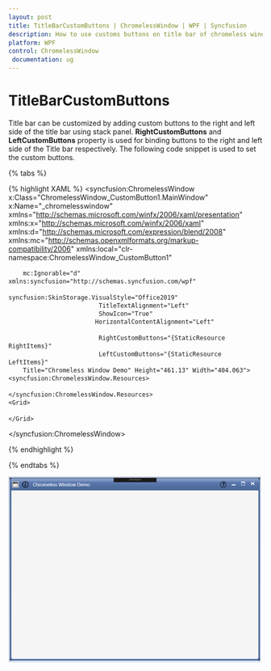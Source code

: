 ```yaml
---
layout: post
title: TitleBarCustomButtons | ChromelessWindow | WPF | Syncfusion
description: How to use customs buttons on title bar of chromeless window in WPF.
platform: WPF
control: ChromelessWindow
 documentation: ug
---
```


#  TitleBarCustomButtons

Title bar can be customized by adding custom buttons  to the right and left side of the title bar using stack panel.  **RightCustomButtons** and **LeftCustomButtons** property is used for binding buttons to the right and left side of the Title bar respectively.  The following code snippet is used to set the custom buttons.

{% tabs %}

{% highlight XAML %}
<syncfusion:ChromelessWindow x:Class="ChromelessWindow_CustomButton1.MainWindow" x:Name="_chromelesswindow"
        xmlns="http://schemas.microsoft.com/winfx/2006/xaml/presentation"
        xmlns:x="http://schemas.microsoft.com/winfx/2006/xaml"
        xmlns:d="http://schemas.microsoft.com/expression/blend/2008"
        xmlns:mc="http://schemas.openxmlformats.org/markup-compatibility/2006"
        xmlns:local="clr-namespace:ChromelessWindow_CustomButton1"
                            
        mc:Ignorable="d" xmlns:syncfusion="http://schemas.syncfusion.com/wpf" 
                             syncfusion:SkinStorage.VisualStyle="Office2019"
                             TitleTextAlignment="Left"
                             ShowIcon="True"
                            HorizontalContentAlignment="Left"
                  
                             RightCustomButtons="{StaticResource RightItems}"
                             LeftCustomButtons="{StaticResource LeftItems}" 
        Title="Chromeless Window Demo" Height="461.13" Width="404.063">
    <syncfusion:ChromelessWindow.Resources>

    </syncfusion:ChromelessWindow.Resources>
    <Grid>

    </Grid>
</syncfusion:ChromelessWindow>

{% endhighlight %}

{% endtabs %}

![TitleBarCustomButtons](TitleBarCustomButtons_images/TitleBarCustomButtons.png)
